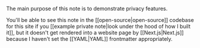 The main purpose of this note is to demonstrate privacy features.

You'll be able to see this note in the [[open-source|open-source]] codebase for this site if you [[example private note|look under the hood of how I built it]], but it doesn't get rendered into a website page by [[Next.js|Next.js]] because I haven't set the [[YAML|YAML]] frontmatter appropriately.